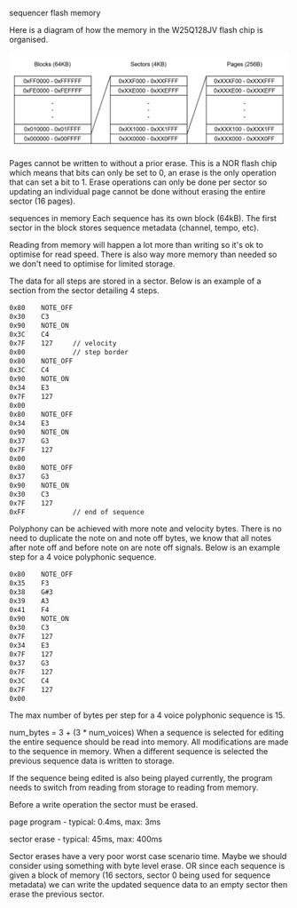 sequencer flash memory


Here is a diagram of how the memory in the W25Q128JV flash chip is organised.

![](images/memory.drawio.svg)

Pages cannot be written to without a prior erase. This is a NOR flash chip which means that bits can only be set to 0, an erase is the only operation that can set a bit to 1. Erase operations can only be done per sector so updating an individual page cannot be done without erasing the entire sector (16 pages).

sequences in memory
Each sequence has its own block (64kB). The first sector in the block stores sequence metadata (channel, tempo, etc).

Reading from memory will happen a lot more than writing so it's ok to optimise for read speed. There is also way more memory than needed so we don't need to optimise for limited storage.

The data for all steps are stored in a sector. Below is an example of a section from the sector detailing 4 steps.

```
0x80    NOTE_OFF
0x30    C3
0x90    NOTE_ON
0x3C    C4
0x7F    127     // velocity
0x00            // step border
0x80    NOTE_OFF
0x3C    C4
0x90    NOTE_ON
0x34    E3
0x7F    127
0x00
0x80    NOTE_OFF
0x34    E3
0x90    NOTE_ON
0x37    G3
0x7F    127
0x00
0x80    NOTE_OFF
0x37    G3
0x90    NOTE_ON
0x30    C3
0x7F    127
0xFF            // end of sequence
```

Polyphony can be achieved with more note and velocity bytes. There is no need to duplicate the note on and note off bytes, we know that all notes after note off and before note on are note off signals. Below is an example step for a 4 voice polyphonic sequence.

```
0x80    NOTE_OFF
0x35    F3
0x38    G#3
0x39    A3
0x41    F4
0x90    NOTE_ON
0x30    C3
0x7F    127
0x34    E3
0x7F    127
0x37    G3
0x7F    127
0x3C    C4
0x7F    127
0x00
```

The max number of bytes per step for a 4 voice polyphonic sequence is 15.

num_bytes = 3 + (3 * num_voices)
When a sequence is selected for editing the entire sequence should be read into memory. All modifications are made to the sequence in memory. When a different sequence is selected the previous sequence data is written to storage.

If the sequence being edited is also being played currently, the program needs to switch from reading from storage to reading from memory.

Before a write operation the sector must be erased.

page program - typical: 0.4ms, max: 3ms

sector erase - typical: 45ms, max: 400ms

Sector erases have a very poor worst case scenario time. Maybe we should consider using something with byte level erase. OR since each sequence is given a block of memory (16 sectors, sector 0 being used for sequence metadata) we can write the updated sequence data to an empty sector then erase the previous sector.